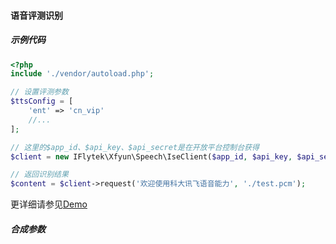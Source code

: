 #### 语音评测识别
##### 示例代码
```php
<?php
include './vendor/autoload.php';

// 设置评测参数
$ttsConfig = [
    'ent' => 'cn_vip'
    //...  
];

// 这里的$app_id、$api_key、$api_secret是在开放平台控制台获得
$client = new IFlytek\Xfyun\Speech\IseClient($app_id, $api_key, $api_secret, $ttsConfig);

// 返回识别结果
$content = $client->request('欢迎使用科大讯飞语音能力', './test.pcm');
```
更详细请参见[Demo](https://github.com/iFLYTEK-OP/websdk-php-demo/blob/master/IseDemo.php)
##### 合成参数

